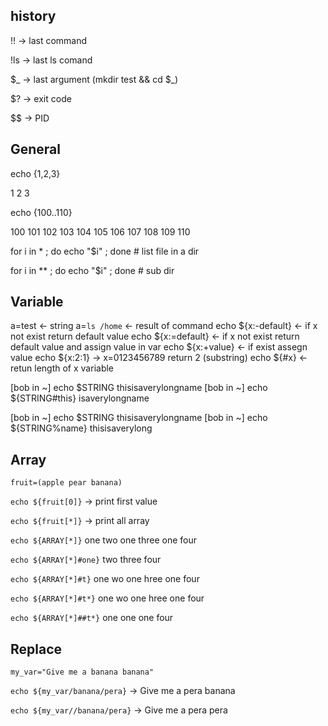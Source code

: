 ## history
!! -> last command

!ls -> last ls comand

$_ -> last argument (mkdir test && cd $_)

$? -> exit code

$$ -> PID

## General
echo {1,2,3}

1 2 3

echo {100..110}

100 101 102 103 104 105 106 107 108 109 110

for i in * ; do echo "$i" ; done # list file in a dir

for i in ** ; do echo "$i" ; done # sub dir

## Variable
a=test <- string
a=`ls /home` <- result of command
echo ${x:-default} <- if x not exist return default value
echo ${x:=default} <- if x not exist return default value and assign value in var
echo ${x:+value} <- if exist assegn value
echo ${x:2:1} -> x=0123456789 return 2 (substring)
echo ${#x} <- retun length of x variable

[bob in ~] echo $STRING
thisisaverylongname
[bob in ~] echo ${STRING#this}
isaverylongname

[bob in ~] echo $STRING
thisisaverylongname
[bob in ~] echo ${STRING%name}
thisisaverylong

## Array
`fruit=(apple pear banana)`

`echo ${fruit[0]}` -> print first value

`echo ${fruit[*]}` -> print all array

`echo ${ARRAY[*]}` one two one three one four

`echo ${ARRAY[*]#one}` two three four

`echo ${ARRAY[*]#t}` one wo one hree one four

`echo ${ARRAY[*]#t*}` one wo one hree one four

`echo ${ARRAY[*]##t*}` one one one four

## Replace 
`my_var="Give me a banana banana"`

`echo ${my_var/banana/pera}` -> Give me a pera banana

`echo ${my_var//banana/pera}` -> Give me a pera pera

